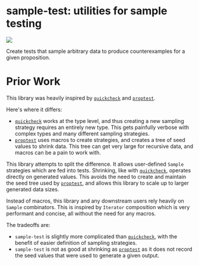 # sample-test: utilities for sample testing

[![](https://docs.rs/sample-test/badge.svg)](https://docs.rs/sample-test/)

Create tests that sample arbitrary data to produce counterexamples for a given
proposition.

# Prior Work

This library was heavily inspired by [`quickcheck`][1] and [`proptest`][2].

Here's where it differs:

- [`quickcheck`][1] works at the type level, and thus creating a new sampling
  strategy requires an entirely new type. This gets painfully verbose with
  complex types and many different sampling strategies.
- [`proptest`][2] uses macros to create strategies, and creates a tree of seed
  values to shrink data. This tree can get very large for recursive data, and
  macros can be a pain to work with.

This library attempts to split the difference. It allows user-defined `Sample`
strategies which are fed into tests. Shrinking, like with [`quickcheck`][1],
operates directly on generated values. This avoids the need to create and
maintain the seed tree used by [`proptest`][2], and allows this library to
scale up to larger generated data sizes.

Instead of macros, this library and any downstream users rely heavily on
`Sample` combinators. This is inspired by `Iterator` composition which
is very performant and concise, all without the need for any macros.

The tradeoffs are:

- `sample-test` is slightly more complicated than [`quickcheck`][1], with the
  benefit of easier definition of sampling strategies.
- `sample-test` is not as good at shrinking as [`proptest`][2] as it does not
  record the seed values that were used to generate a given output.

[1]: https://github.com/BurntSushi/quickcheck
[2]: https://github.com/proptest-rs/proptest
